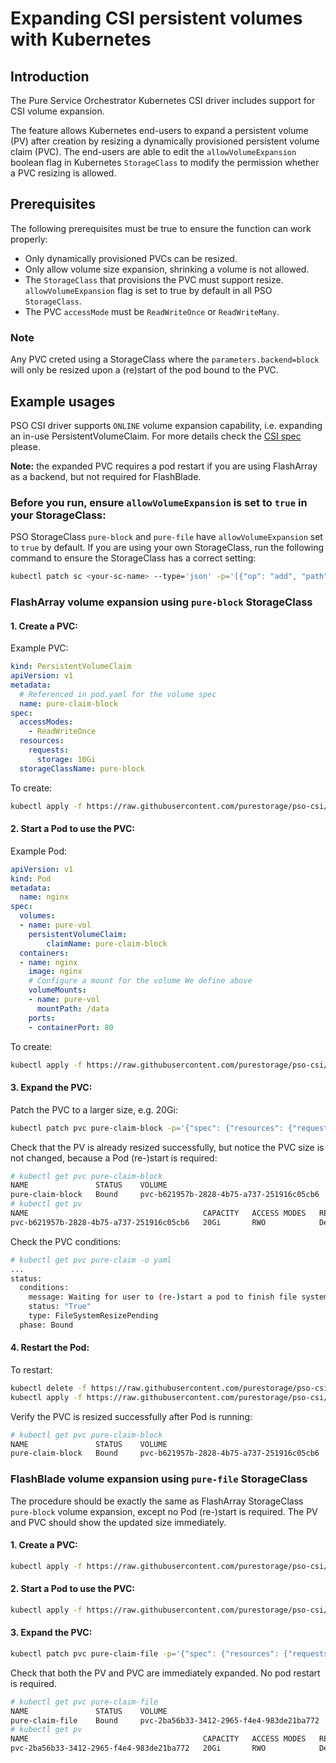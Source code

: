 # Expanding CSI persistent volumes with Kubernetes

## Introduction

The Pure Service Orchestrator Kubernetes CSI driver includes support for CSI volume expansion. 

The feature allows Kubernetes end-users to expand a persistent volume (PV) after creation by resizing a dynamically provisioned persistent volume claim (PVC).
The end-users are able to edit the `allowVolumeExpansion` boolean flag in Kubernetes `StorageClass` to modify the permission whether a PVC resizing is allowed. 

## Prerequisites

The following prerequisites must be true to ensure the function can work properly:

* Only dynamically provisioned PVCs can be resized.
* Only allow volume size expansion, shrinking a volume is not allowed.
* The `StorageClass` that provisions the PVC must support resize. `allowVolumeExpansion` flag is set to true by default in all PSO `StorageClass`.
* The PVC `accessMode` must be `ReadWriteOnce` or `ReadWriteMany`.

### Note

Any PVC creted using a StorageClass where the `parameters.backend=block` will only be resized upon a (re)start of the pod bound to the PVC. 

## Example usages

PSO CSI driver supports `ONLINE` volume expansion capability, i.e. expanding an in-use PersistentVolumeClaim.
For more details check the [CSI spec](https://github.com/container-storage-interface/spec/blob/master/spec.md) please. 

**Note:** the expanded PVC requires a pod restart if you are using FlashArray as a backend, but not required for FlashBlade.

### Before you run, ensure `allowVolumeExpansion` is set to `true` in your StorageClass:

PSO StorageClass `pure-block` and `pure-file` have `allowVolumeExpansion` set to `true` by default.
If you are using your own StorageClass, run the following command to ensure the StorageClass has a correct setting:

```bash
kubectl patch sc <your-sc-name> --type='json' -p='[{"op": "add", "path": "/allowVolumeExpansion", "value": true }]'
```

### FlashArray volume expansion using `pure-block` StorageClass

#### 1. Create a PVC:

Example PVC:

```yaml
kind: PersistentVolumeClaim
apiVersion: v1
metadata:
  # Referenced in pod.yaml for the volume spec
  name: pure-claim-block
spec:
  accessModes:
    - ReadWriteOnce
  resources:
    requests:
      storage: 10Gi
  storageClassName: pure-block
```

To create:

```bash
kubectl apply -f https://raw.githubusercontent.com/purestorage/pso-csi/master/docs/examples/volexpansion/pvc-block.yaml
```

#### 2. Start a Pod to use the PVC:

Example Pod:

```yaml
apiVersion: v1
kind: Pod
metadata:
  name: nginx
spec:
  volumes:
  - name: pure-vol
    persistentVolumeClaim:
        claimName: pure-claim-block
  containers:
  - name: nginx
    image: nginx
    # Configure a mount for the volume We define above
    volumeMounts:
    - name: pure-vol
      mountPath: /data
    ports:
    - containerPort: 80
```

To create:

```bash
kubectl apply -f https://raw.githubusercontent.com/purestorage/pso-csi/master/docs/examples/volexpansion/pod-block.yaml
```

#### 3. Expand the PVC:

Patch the PVC to a larger size, e.g. 20Gi:

```bash
kubectl patch pvc pure-claim-block -p='{"spec": {"resources": {"requests": {"storage": "20Gi"}}}}'
```

Check that the PV is already resized successfully, but notice the PVC size is not changed, because a Pod (re-)start is required:

```bash
# kubectl get pvc pure-claim-block
NAME               STATUS    VOLUME                                     CAPACITY   ACCESS MODES   STORAGECLASS   AGE
pure-claim-block   Bound     pvc-b621957b-2828-4b75-a737-251916c05cb6   10Gi       RWO            pure-block     56s
# kubectl get pv
NAME                                       CAPACITY   ACCESS MODES   RECLAIM POLICY   STATUS    CLAIM                      STORAGECLASS   REASON    AGE
pvc-b621957b-2828-4b75-a737-251916c05cb6   20Gi       RWO            Delete           Bound     default/pure-claim-block   pure-block               68s

```
Check the PVC conditions:

```bash
# kubectl get pvc pure-claim -o yaml
...
status:
  conditions:
    message: Waiting for user to (re-)start a pod to finish file system resize of volume on node.
    status: "True"
    type: FileSystemResizePending
  phase: Bound
```

#### 4. Restart the Pod:

To restart:

```bash
kubectl delete -f https://raw.githubusercontent.com/purestorage/pso-csi/master/docs/examples/volexpansion/pod-block.yaml
kubectl apply -f https://raw.githubusercontent.com/purestorage/pso-csi/master/docs/examples/volexpansion/pod-block.yaml
```

Verify the PVC is resized successfully after Pod is running:

```bash
# kubectl get pvc pure-claim-block
NAME               STATUS    VOLUME                                     CAPACITY   ACCESS MODES   STORAGECLASS   AGE
pure-claim-block   Bound     pvc-b621957b-2828-4b75-a737-251916c05cb6   20Gi       RWO            pure-block     2m46s
```

### FlashBlade volume expansion using `pure-file` StorageClass

The procedure should be exactly the same as FlashArray StorageClass `pure-block` volume expansion, except no Pod (re-)start is required.
The PV and PVC should show the updated size immediately.

#### 1. Create a PVC:

```bash
kubectl apply -f https://raw.githubusercontent.com/purestorage/pso-csi/master/docs/examples/volexpansion/pvc-file.yaml
```

#### 2. Start a Pod to use the PVC:

```bash
kubectl apply -f https://raw.githubusercontent.com/purestorage/pso-csi/master/docs/examples/volexpansion/pod-file.yaml
```

#### 3. Expand the PVC:

```bash
kubectl patch pvc pure-claim-file -p='{"spec": {"resources": {"requests": {"storage": "20Gi"}}}}'
```

Check that both the PV and PVC are immediately expanded. No pod restart is required.

```bash
# kubectl get pvc pure-claim-file
NAME               STATUS    VOLUME                                     CAPACITY   ACCESS MODES   STORAGECLASS   AGE
pure-claim-file    Bound     pvc-2ba56b33-3412-2965-f4e4-983de21ba772   20Gi       RWO            pure-file      25s
# kubectl get pv
NAME                                       CAPACITY   ACCESS MODES   RECLAIM POLICY   STATUS    CLAIM                      STORAGECLASS   REASON    AGE
pvc-2ba56b33-3412-2965-f4e4-983de21ba772   20Gi       RWO            Delete           Bound     default/pure-claim-file    pure-file                27s
```
